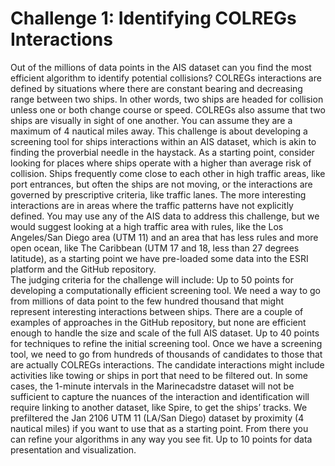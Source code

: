# Challenge 1: Identifying COLREGs Interactions 

Out of the millions of data points in the AIS dataset can you find the most efficient algorithm to identify potential collisions? 
COLREGs interactions are defined by situations where there are constant bearing and decreasing range between two ships. In other words, two ships are headed for collision unless one or both change course or speed. COLREGs also assume that two ships are visually in sight of one another. You can assume they are a maximum of 4 nautical miles away. This challenge is about developing a screening tool for ships interactions within an AIS dataset, which is akin to finding the proverbial needle in the haystack. 
As a starting point, consider looking for places where ships operate with a higher than average risk of collision. Ships frequently come close to each other in high traffic areas, like port entrances, but often the ships are not moving, or the interactions are governed by prescriptive criteria, like traffic lanes. The more interesting interactions are in areas where the traffic patterns have not explicitly defined. 
You may use any of the AIS data to address this challenge, but we would suggest looking at a high traffic area with rules, like the Los Angeles/San Diego area (UTM 11) and an area that has less rules and more open ocean, like The Caribbean (UTM 17 and 18, less than 27 degrees latitude), as a starting point we have pre-loaded some data into the ESRI platform and the GitHub repository.  
The judging criteria for the challenge will include: 
Up to 50 points for developing a computationally efficient screening tool. We need a way to go from millions of data point to the few hundred thousand that might represent interesting interactions between ships. There are a couple of examples of approaches in the GitHub repository, but none are efficient enough to handle the size and scale of the full AIS dataset.
Up to 40 points for techniques to refine the initial screening tool. Once we have a screening tool, we need to go from hundreds of thousands of candidates to those that are actually COLREGs interactions. The candidate interactions might include activities like towing or ships in port that need to be filtered out. In some cases, the 1-minute intervals in the Marinecadstre dataset will not be sufficient to capture the nuances of the interaction and identification will require linking to another dataset, like Spire, to get the ships’ tracks. We prefiltered the Jan 2106 UTM 11 (LA/San Diego) dataset by proximity (4 nautical miles) if you want to use that as a starting point.  From there you can refine your algorithms in any way you see fit. 
Up to 10 points for data presentation and visualization.

